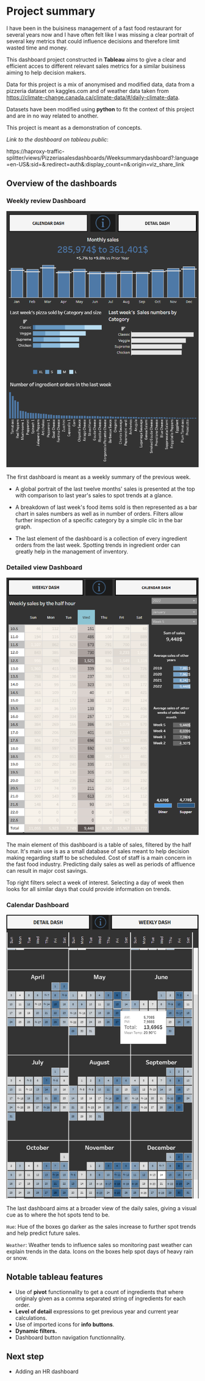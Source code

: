 # Project summary

I have been in the buisiness management of a fast food restaurant for several years now and I have often felt like I was missing a clear portrait of several key metrics that could influence decisions and therefore limit wasted time and money.

This dashboard project constructed in **Tableau** aims to give a clear and efficient acces to different relevant sales metrics for a similar buisiness aiming to help decision makers.

Data for this project is a mix of anonymised and modified data, data from a pizzeria dataset on kaggles.com and of weather data taken from  https://climate-change.canada.ca/climate-data/#/daily-climate-data. 

Datasets have been modified using **python** to fit the context of this project and are in no way related to another. 


This project is meant as a demonstration of concepts.

*Link to the dashboard on tableau public*:

https://haproxy-traffic-splitter/views/Pizzeriasalesdashboards/Weeksummarydashboard?:language=en-US&:sid=&:redirect=auth&:display_count=n&:origin=viz_share_link

## Overview of the dashboards

### Weekly review Dashboard

</p align="center">

![image](Pictures/Weekly_dash.png)

</p>

The first dashboard is meant as a weekly summary of the previous week.

- A global portrait of the last twelve months' sales is presented at the top with comparison to last year's sales to spot trends at a glance.

- A breakdown of last week's food items sold is then represented as a bar chart in sales numbers as well as in number of orders. Filters allow further inspection of a specific category by a simple clic in the bar graph.

- The last element of the dashboard is a collection of every ingredient orders from the last week. Spotting trends in ingredient order can greatly help in the management of inventory.

### Detailed view Dashboard

<p align="center">

![image](Pictures/Detail_dash.png)

</p>

The main element of this dashboard is a table of sales, filtered by the half hour. It's main use is as a small database of sales meant to help decision making regarding staff to be scheduled. Cost of staff is a main concern in the fast food industry. Predicting daily sales as well as periods of affluence can result in major cost savings.

Top right filters select a week of interest. Selecting a day of week then looks for all similar days that could provide information on trends.

### Calendar Dashboard

<p align="center">

![image](Pictures/Calendar_dash.png)

</p>

The last dashboard aims at a broader view of the daily sales, giving a visual cue as to where the hot spots tend to be.

```Hue```: Hue of the boxes go darker as the sales increase to further spot trends and help predict future sales.

```Weather```: Weather tends to influence sales so monitoring past weather can explain trends in the data. Icons on the boxes help spot days of heavy rain or snow. 

## Notable tableau features

- Use of **pivot** functionnality to get a count of ingredients that where originaly given as a comma separated string of ingredients for each order.
- **Level of detail** expressions to get previous year and current year calculations.
- Use of imported icons for **info buttons**.
- **Dynamic filters.**
- Dashboard button navigation functionnality.


## Next step

- Adding an HR dashboard
